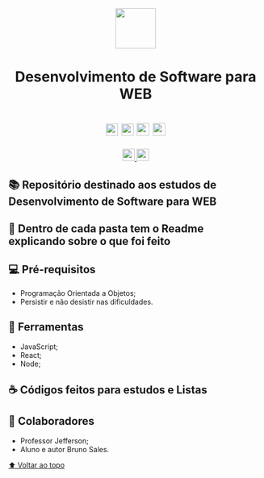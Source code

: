 <div align="center"> 
    <img width=80px height=80px src="https://img.icons8.com/nolan/64/web.png"/>
</div>
<div align="center">

<h1> Desenvolvimento de Software para WEB <h1>

<img height=24he src="https://img.shields.io/github/repo-size/brunossales/WEB_2022.1" /> 
<img height=24he src="https://img.shields.io/github/languages/count/brunossales/WEB_2022.1" /> 
<img height=25he src="https://img.shields.io/github/stars/brunossales/WEB_2022.1?style=social" /> 
<img height=25he src="https://img.shields.io/github/forks/brunossales/WEB_2022.1?style=social" /> 

</div>
<div align="center">
    <a href="https://www.instagram.com/brunossaless/" alt="instagram" target="_blank" > 
        <img padding=10he height=24he src="https://img.shields.io/badge/Instagram-E4405F?style=for-the-badge&logo=instagram&logoColor=white" /> </a>
    <a href="mailto:bruno.particular25@hotmail.com" alt="instagram" target="_blank" > 
        <img padding=10he height=24he src="https://img.shields.io/badge/Microsoft_Outlook-0078D4?style=for-the-badge&logo=microsoft-outlook&logoColor=white" /> </a>
    
</div>

<h2>📚 Repositório destinado aos estudos de Desenvolvimento de Software para WEB </h2>

<h2>📁 Dentro de cada pasta tem o Readme explicando sobre o que foi feito </h2>

<h2>💻 Pré-requisitos </h2>
<ul>
    <li> Programação Orientada a Objetos; </li>
    <li> Persistir e não desistir nas dificuldades. </li>
</ul>

<h2>🚀 Ferramentas </h2>
<ul>
    <li> JavaScript; </li>
    <li> React; </li>
    <li> Node; </li>
</ul>

<h2>☕ Códigos feitos para estudos e Listas </h2>

<h2>🤝 Colaboradores </h2>
    <ul>
    <li> Professor Jefferson; </li>
    <li> Aluno e autor Bruno Sales. </li>
</ul>

[⬆ Voltar ao topo](https://github.com/brunossales/WEB_2022.1#readme)<br>